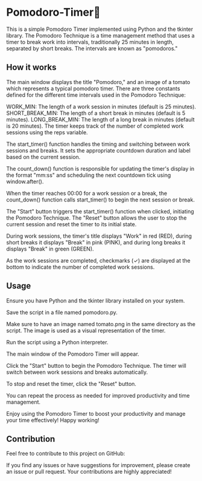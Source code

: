 # Pomodoro-Timer🍅
This is a simple Pomodoro Timer implemented using Python and the tkinter library. The Pomodoro Technique is a time management method that uses a timer to break work into intervals, traditionally 25 minutes in length, separated by short breaks. The intervals are known as "pomodoros."
## How it works
The main window displays the title "Pomodoro," and an image of a tomato which represents a typical pomodoro timer.
There are three constants defined for the different time intervals used in the Pomodoro Technique:

WORK_MIN: The length of a work session in minutes (default is 25 minutes).
SHORT_BREAK_MIN: The length of a short break in minutes (default is 5 minutes).
LONG_BREAK_MIN: The length of a long break in minutes (default is 20 minutes).
The timer keeps track of the number of completed work sessions using the reps variable.

The start_timer() function handles the timing and switching between work sessions and breaks. It sets the appropriate countdown duration and label based on the current session.

The count_down() function is responsible for updating the timer's display in the format "mm:ss" and scheduling the next countdown tick using window.after().

When the timer reaches 00:00 for a work session or a break, the count_down() function calls start_timer() to begin the next session or break.

The "Start" button triggers the start_timer() function when clicked, initiating the Pomodoro Technique. The "Reset" button allows the user to stop the current session and reset the timer to its initial state.

During work sessions, the timer's title displays "Work" in red (RED), during short breaks it displays "Break" in pink (PINK), and during long breaks it displays "Break" in green (GREEN).

As the work sessions are completed, checkmarks (✓) are displayed at the bottom to indicate the number of completed work sessions.

## Usage

Ensure you have Python and the tkinter library installed on your system.

Save the script in a file named pomodoro.py.

Make sure to have an image named tomato.png in the same directory as the script. The image is used as a visual representation of the timer.

Run the script using a Python interpreter.

The main window of the Pomodoro Timer will appear.

Click the "Start" button to begin the Pomodoro Technique. The timer will switch between work sessions and breaks automatically.

To stop and reset the timer, click the "Reset" button.

You can repeat the process as needed for improved productivity and time management.

Enjoy using the Pomodoro Timer to boost your productivity and manage your time effectively! Happy working!

## Contribution
Feel free to contribute to this project on GitHub: 

If you find any issues or have suggestions for improvement, please create an issue or pull request. Your contributions are highly appreciated!
